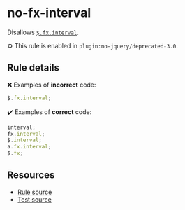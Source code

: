 # no-fx-interval

Disallows [`$.fx.interval`](https://api.jquery.com/jQuery.fx.interval/).

⚙️ This rule is enabled in `plugin:no-jquery/deprecated-3.0`.

## Rule details

❌ Examples of **incorrect** code:
```js
$.fx.interval;
```

✔️ Examples of **correct** code:
```js
interval;
fx.interval;
$.interval;
a.fx.interval;
$.fx;
```

## Resources

* [Rule source](/src/rules/no-fx-interval.js)
* [Test source](/tests/rules/no-fx-interval.js)
